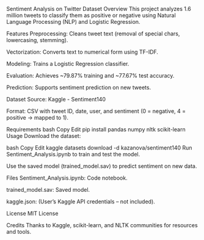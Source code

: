 Sentiment Analysis on Twitter Dataset
Overview
This project analyzes 1.6 million tweets to classify them as positive or negative using Natural Language Processing (NLP) and Logistic Regression.

Features
Preprocessing: Cleans tweet text (removal of special chars, lowercasing, stemming).

Vectorization: Converts text to numerical form using TF-IDF.

Modeling: Trains a Logistic Regression classifier.

Evaluation: Achieves ~79.87% training and ~77.67% test accuracy.

Prediction: Supports sentiment prediction on new tweets.

Dataset
Source: Kaggle - Sentiment140

Format: CSV with tweet ID, date, user, and sentiment (0 = negative, 4 = positive → mapped to 1).

Requirements
bash
Copy
Edit
pip install pandas numpy nltk scikit-learn
Usage
Download the dataset:

bash
Copy
Edit
kaggle datasets download -d kazanova/sentiment140
Run Sentiment_Analysis.ipynb to train and test the model.

Use the saved model (trained_model.sav) to predict sentiment on new data.

Files
Sentiment_Analysis.ipynb: Code notebook.

trained_model.sav: Saved model.

kaggle.json: (User’s Kaggle API credentials – not included).

License
MIT License

Credits
Thanks to Kaggle, scikit-learn, and NLTK communities for resources and tools.
